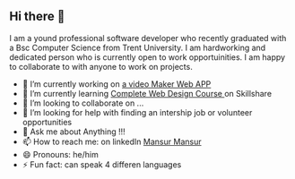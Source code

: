 ## Hi there 👋

I am a yound professional software developer who recently graduated with a Bsc Computer Science from Trent University. I am hardworking and dedicated person who is currently open to work opportuinities. I am happy to collaborate to with anyone to work on projects.

- 🔭 I’m currently working on  [ a video Maker Web APP ]()
- 🌱 I’m currently learning [ Complete Web Design Course ]() on Skillshare
- 👯 I’m looking to collaborate on ...
- 🤔 I’m looking for help with finding an intership job or volunteer opportunities
- 💬 Ask me about Anything !!!
- 📫 How to reach me: on linkedIn [Mansur Mansur](https://www.linkedin.com/in/mansurmansur)
- 😄 Pronouns: he/him
- ⚡ Fun fact: can speak 4 differen languages


